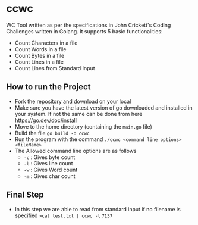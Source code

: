 # ccwc
WC Tool written as per the specifications in John Crickett's Coding Challenges written in Golang. It supports 5 basic functionalities:
- Count Characters in a file
- Count Words in a file
- Count Bytes in a file
- Count Lines in a file
- Count Lines from Standard Input


## How to run the Project
- Fork the repository and download on your local
- Make sure you have the latest version of go downloaded and installed in your system. If not the same can be done from here https://go.dev/doc/install
- Move to the home directory (containing the `main.go` file)
- Build the file `go build -o ccwc`
- Run the program with the command `./ccwc <command line options> <fileName>`
- The Allowed command line options are as follows
    - `-c` : Gives byte count
    - `-l` : Gives line count
    - `-w` : Gives Word count
    - `-m` : Gives char count

## Final Step
- In this step we are able to read from standard input if no filename is specified
``>cat test.txt | ccwc -l``
 ```` 7137 ````
